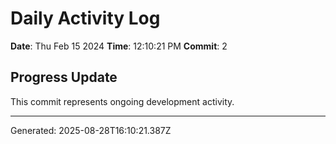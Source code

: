 # Daily Activity Log

**Date**: Thu Feb 15 2024
**Time**: 12:10:21 PM
**Commit**: 2

## Progress Update

This commit represents ongoing development activity.

---
Generated: 2025-08-28T16:10:21.387Z
